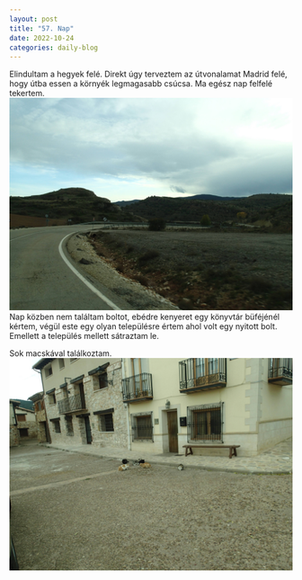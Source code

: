 ```yaml
---
layout: post
title: "57. Nap"
date: 2022-10-24
categories: daily-blog
---
```


Elindultam a hegyek felé. Direkt úgy terveztem az útvonalamat Madrid felé, hogy útba essen a környék legmagasabb csúcsa. Ma egész nap felfelé tekertem. 
![Táj](/day57taj.jpg)
Nap közben nem találtam boltot, ebédre kenyeret egy könyvtár büféjénél kértem, végül este egy olyan településre értem ahol volt egy nyitott bolt. Emellett a település mellett sátraztam le. 

Sok macskával találkoztam. ![Macskák](/day57cats.jpg) 
